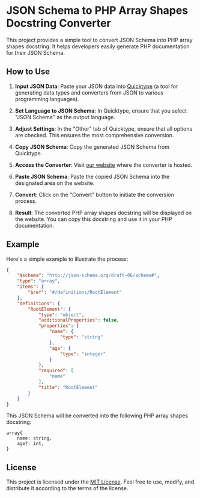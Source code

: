 # JSON Schema to PHP Array Shapes Docstring Converter

This project provides a simple tool to convert JSON Schema into PHP array shapes docstring. It helps developers easily generate PHP documentation for their JSON Schema.

## How to Use

1. **Input JSON Data**: Paste your JSON data into [Quicktype](https://app.quicktype.io) (a tool for generating data types and converters from JSON to various programming languages).

2. **Set Language to JSON Schema**: In Quicktype, ensure that you select "JSON Schema" as the output language.

3. **Adjust Settings**: In the "Other" tab of Quicktype, ensure that all options are checked. This ensures the most comprehensive conversion.

4. **Copy JSON Schema**: Copy the generated JSON Schema from Quicktype.

5. **Access the Converter**: Visit [our website](https://example.com) where the converter is hosted.

6. **Paste JSON Schema**: Paste the copied JSON Schema into the designated area on the website.

7. **Convert**: Click on the "Convert" button to initiate the conversion process.

8. **Result**: The converted PHP array shapes docstring will be displayed on the website. You can copy this docstring and use it in your PHP documentation.

## Example

Here's a simple example to illustrate the process:

```json
{
    "$schema": "http://json-schema.org/draft-06/schema#",
    "type": "array",
    "items": {
        "$ref": "#/definitions/RootElement"
    },
    "definitions": {
        "RootElement": {
            "type": "object",
            "additionalProperties": false,
            "properties": {
                "name": {
                    "type": "string"
                },
                "age": {
                    "type": "integer"
                }
            },
            "required": [
                "name"
            ],
            "title": "RootElement"
        }
    }
}
```

This JSON Schema will be converted into the following PHP array shapes docstring:

```text
array{
    name: string,
    age?: int,
}
```

## License

This project is licensed under the [MIT License](LICENSE). Feel free to use, modify, and distribute it according to the terms of the license.
